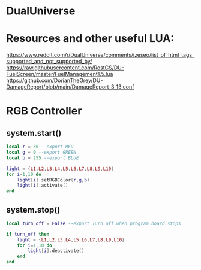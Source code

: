 # DualUniverse

# Resources and other useful LUA:

https://www.reddit.com/r/DualUniverse/comments/izeseo/list_of_html_tags_supported_and_not_supported_by/
https://raw.githubusercontent.com/RostCS/DU-FuelScreen/master/FuelManagement1.5.lua
https://github.com/DorianTheGrey/DU-DamageReport/blob/main/DamageReport_3_13.conf


# RGB Controller 
## system.start()

```lua
local r = 30 --export RED
local g = 0 --export GREEN
local b = 255 --export BLUE

light = {L1,L2,L3,L4,L5,L6,L7,L8,L9,L10}
for i=1,10 do      
    light[i].setRGBColor(r,g,b)
    light[i].activate()
end
```

## system.stop()

```lua
local turn_off = False --export Turn off when program board stops

if turn_off then
	light = {L1,L2,L3,L4,L5,L6,L7,L8,L9,L10}
	for i=1,10 do
    	light[i].deactivate()
	end
end
```
